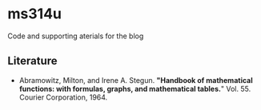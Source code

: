 # ms314u
Code and supporting aterials for the blog

## Literature

- Abramowitz, Milton, and Irene A. Stegun. **"Handbook of mathematical functions: with formulas, graphs, and mathematical tables.**" Vol. 55. Courier Corporation, 1964.
